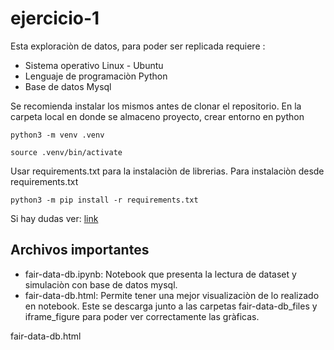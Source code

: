 # ejercicio-1

Esta exploraciòn de datos, para poder ser replicada requiere :
* Sistema operativo Linux - Ubuntu
* Lenguaje de programaciòn Python
* Base de datos Mysql

Se recomienda instalar los mismos antes de clonar el repositorio. En la carpeta local en donde se almaceno proyecto, crear entorno en python 
```
python3 -m venv .venv
```
```
source .venv/bin/activate
```

Usar requirements.txt para la instalaciòn de librerias. Para instalaciòn desde requirements.txt

```
python3 -m pip install -r requirements.txt
```

Si hay dudas ver: [link](https://packaging.python.org/en/latest/guides/installing-using-pip-and-virtual-environments/)

## Archivos importantes
* fair-data-db.ipynb: Notebook que presenta la lectura de dataset y simulaciòn con base de datos mysql.
* fair-data-db.html: Permite tener una mejor visualizaciòn de lo realizado en notebook. Este se descarga junto a las carpetas fair-data-db_files y iframe_figure para poder ver correctamente las gràficas.

fair-data-db.html
